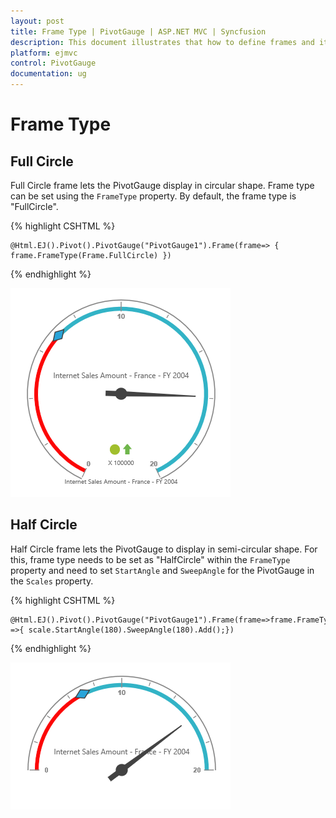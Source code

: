 ```yaml
---
layout: post
title: Frame Type | PivotGauge | ASP.NET MVC | Syncfusion
description: This document illustrates that how to define frames and its types with respective to the angles and scales in ASP.NET MVC PivotGauge control 
platform: ejmvc
control: PivotGauge
documentation: ug
---
```


# Frame Type

## Full Circle

Full Circle frame lets the PivotGauge display in circular shape. Frame type can be set using the `FrameType` property.  By default, the frame type is "FullCircle".

{% highlight CSHTML %}

    @Html.EJ().Pivot().PivotGauge("PivotGauge1").Frame(frame=> { frame.FrameType(Frame.FullCircle) })

{% endhighlight %}

![](Frame-Type_images/FullCircle.png)

## Half Circle
Half Circle frame lets the PivotGauge to display in semi-circular shape. For this, frame type needs to be set as "HalfCircle" within the `FrameType` property and need to set `StartAngle` and `SweepAngle` for the PivotGauge in the `Scales` property.


{% highlight CSHTML %}

    @Html.EJ().Pivot().PivotGauge("PivotGauge1").Frame(frame=>frame.FrameType(Frame.HalfCircle).HalfCircleFrameStartAngle(180).HalfCircleFrameEndAngle(360)).Scales(scale =>{ scale.StartAngle(180).SweepAngle(180).Add();})

{% endhighlight %}

![](Frame-Type_images/HalfCircle.png)
